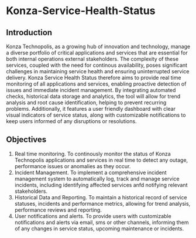 # Konza-Service-Health-Status

## Introduction
Konza Technopolis, as a growing hub of innovation and technology, manage a diverse portfolio of critical applications and services that are essential for both internal operations external stakeholders. The complexity of these services, coupled with the need for continous availability, poses significant challenges in maintaining service health and ensuring uninterrupted service delivery. Konza Service Health Status therefore aims to provide real time monitoring of all applications and services, enabling proactive detection of issues and immediate incident management. By integrating automated checks, historical data storage and analytics, the tool will allow for trend analysis and root cause identification, helping to prevent recurring problems. Additionally, it features a user friendly dashboard with clear visual indicators of service status, along with customizable notifications to keep users informed of any disruptions or resolutions.

## Objectives
1. Real time monitoring. To continously monitor the status of Konza Technopolis applications and services in real time to detect any outage, performance issues or anomalies as they occur.
2. Incident Management. To implement a comprehensive incident management system to automatically log, track and manage service incidents, including identifying affected services anfd notifying relevant stakeholders.
3. Historical Data and Reporting. To maintain a historical record of service statuses, incidents and performance metrics, allowing for trend analysis, performance reviews and reporting.
4. User notifications and alerts. To provide users with customizable notifications and alerts via email, sms or other channels, informing them of any changes in service status, upcoming maintenance or incidents. 
